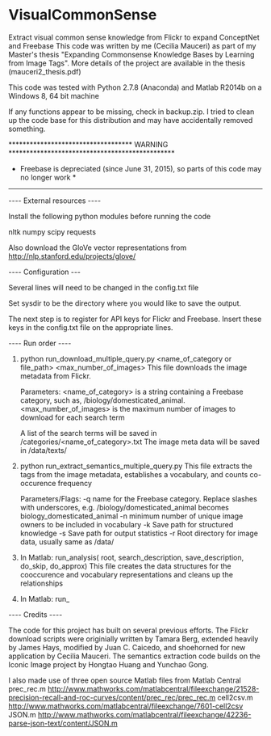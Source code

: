 # VisualCommonSense
Extract visual common sense knowledge from Flickr to expand ConceptNet and Freebase
This code was written by me (Cecilia Mauceri) as part of my Master's thesis "Expanding Commonsense Knowledge Bases by Learning from Image Tags". More details of the project are available in the thesis (mauceri2_thesis.pdf)

This code was tested with Python 2.7.8 (Anaconda) and Matlab R2014b on a Windows 8, 64 bit machine

If any functions appear to be missing, check in backup.zip. I tried to clean up the code base for this distribution and may have accidentally removed something.

*********************************** WARNING ***********************************************
* Freebase is depreciated (since June 31, 2015), so parts of this code may no longer work *
*******************************************************************************************

---- External resources ----

Install the following python modules before running the code

nltk
numpy
scipy
requests

Also download the GloVe vector representations from
http://nlp.stanford.edu/projects/glove/

---- Configuration ---

Several lines will need to be changed in the config.txt file

Set sysdir to be the directory where you would like to save the output. 

The next step is to register for API keys for Flickr and Freebase. Insert these keys in the config.txt file on the appropriate lines.

---- Run order ----

1.  python run_download_multiple_query.py <name_of_category or file_path> <max_number_of_images>
    This file downloads the image metadata from Flickr.

    Parameters:
    <name_of_category> is a string containing a Freebase category, such as, /biology/domesticated_animal. 
    <max_number_of_images> is the maximum number of images to download for each search term
    
    A list of the search terms will be saved in  <sysdir>/categories/<name_of_category>.txt
    The image meta data will be saved in <sysdir>/data/texts/

2.  python run_extract_semantics_multiple_query.py <parameters>
    This file extracts the tags from the image metadata, establishes a vocabulary, and counts co-occurence frequency

    Parameters/Flags:
    -q name for the Freebase category. Replace slashes with underscores, e.g. /biology/domesticated_animal becomes biology_domesticated_animal 
    -n minimum number of unique image owners to be included in vocabulary 
    -k Save path for structured knowledge 
    -s Save path for output statistics 
    -r Root directory for image data, usually same as <sysdir>/data/

3. In Matlab: run_analysis( root, search_description, save_description, do_skip, do_approx)
   This file creates the data structures for the cooccurence and vocabulary representations and cleans up the relationships

4. In Matlab: run_

---- Credits ----

The code for this project has built on several previous efforts. The Flickr download scripts were originially written by Tamara Berg, extended heavily by James Hays, modified by Juan C. Caicedo, and shoehorned for new application by Cecilia Mauceri. The semantics extraction code builds on the Iconic Image project by Hongtao Huang and Yunchao Gong.

I also made use of three open source Matlab files from Matlab Central
prec_rec.m     http://www.mathworks.com/matlabcentral/fileexchange/21528-precision-recall-and-roc-curves/content/prec_rec/prec_rec.m
cell2csv.m     http://www.mathworks.com/matlabcentral/fileexchange/7601-cell2csv
JSON.m         http://www.mathworks.com/matlabcentral/fileexchange/42236-parse-json-text/content/JSON.m
